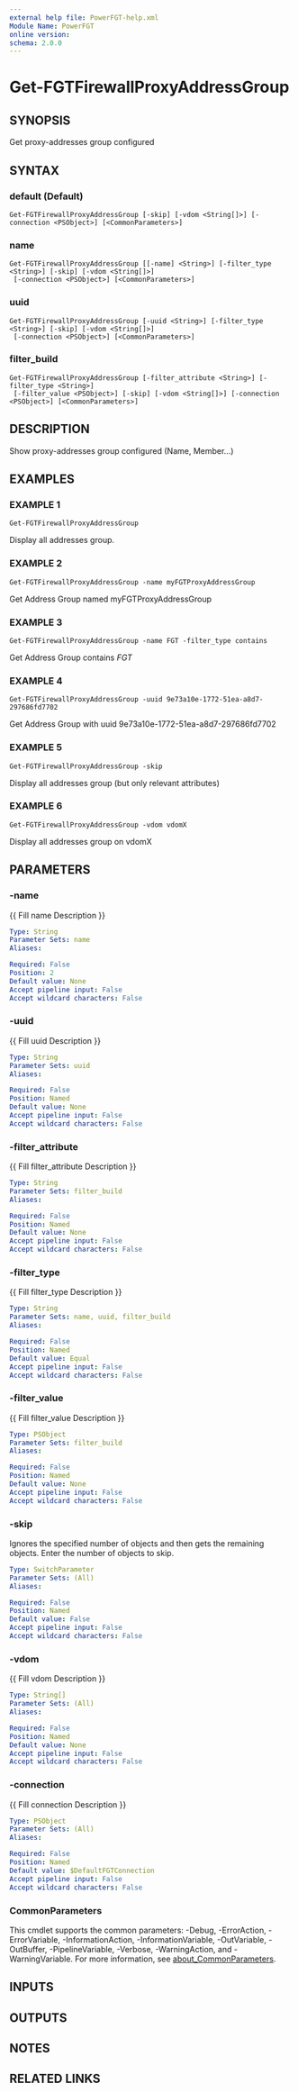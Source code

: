 ```yaml
---
external help file: PowerFGT-help.xml
Module Name: PowerFGT
online version:
schema: 2.0.0
---
```


# Get-FGTFirewallProxyAddressGroup

## SYNOPSIS
Get proxy-addresses group configured

## SYNTAX

### default (Default)
```
Get-FGTFirewallProxyAddressGroup [-skip] [-vdom <String[]>] [-connection <PSObject>] [<CommonParameters>]
```

### name
```
Get-FGTFirewallProxyAddressGroup [[-name] <String>] [-filter_type <String>] [-skip] [-vdom <String[]>]
 [-connection <PSObject>] [<CommonParameters>]
```

### uuid
```
Get-FGTFirewallProxyAddressGroup [-uuid <String>] [-filter_type <String>] [-skip] [-vdom <String[]>]
 [-connection <PSObject>] [<CommonParameters>]
```

### filter_build
```
Get-FGTFirewallProxyAddressGroup [-filter_attribute <String>] [-filter_type <String>]
 [-filter_value <PSObject>] [-skip] [-vdom <String[]>] [-connection <PSObject>] [<CommonParameters>]
```

## DESCRIPTION
Show proxy-addresses group configured (Name, Member...)

## EXAMPLES

### EXAMPLE 1
```
Get-FGTFirewallProxyAddressGroup
```

Display all addresses group.

### EXAMPLE 2
```
Get-FGTFirewallProxyAddressGroup -name myFGTProxyAddressGroup
```

Get  Address Group named myFGTProxyAddressGroup

### EXAMPLE 3
```
Get-FGTFirewallProxyAddressGroup -name FGT -filter_type contains
```

Get  Address Group contains *FGT*

### EXAMPLE 4
```
Get-FGTFirewallProxyAddressGroup -uuid 9e73a10e-1772-51ea-a8d7-297686fd7702
```

Get Address Group with uuid 9e73a10e-1772-51ea-a8d7-297686fd7702

### EXAMPLE 5
```
Get-FGTFirewallProxyAddressGroup -skip
```

Display all addresses group (but only relevant attributes)

### EXAMPLE 6
```
Get-FGTFirewallProxyAddressGroup -vdom vdomX
```

Display all addresses group on vdomX

## PARAMETERS

### -name
{{ Fill name Description }}

```yaml
Type: String
Parameter Sets: name
Aliases:

Required: False
Position: 2
Default value: None
Accept pipeline input: False
Accept wildcard characters: False
```

### -uuid
{{ Fill uuid Description }}

```yaml
Type: String
Parameter Sets: uuid
Aliases:

Required: False
Position: Named
Default value: None
Accept pipeline input: False
Accept wildcard characters: False
```

### -filter_attribute
{{ Fill filter_attribute Description }}

```yaml
Type: String
Parameter Sets: filter_build
Aliases:

Required: False
Position: Named
Default value: None
Accept pipeline input: False
Accept wildcard characters: False
```

### -filter_type
{{ Fill filter_type Description }}

```yaml
Type: String
Parameter Sets: name, uuid, filter_build
Aliases:

Required: False
Position: Named
Default value: Equal
Accept pipeline input: False
Accept wildcard characters: False
```

### -filter_value
{{ Fill filter_value Description }}

```yaml
Type: PSObject
Parameter Sets: filter_build
Aliases:

Required: False
Position: Named
Default value: None
Accept pipeline input: False
Accept wildcard characters: False
```

### -skip
Ignores the specified number of objects and then gets the remaining objects.
Enter the number of objects to skip.

```yaml
Type: SwitchParameter
Parameter Sets: (All)
Aliases:

Required: False
Position: Named
Default value: False
Accept pipeline input: False
Accept wildcard characters: False
```

### -vdom
{{ Fill vdom Description }}

```yaml
Type: String[]
Parameter Sets: (All)
Aliases:

Required: False
Position: Named
Default value: None
Accept pipeline input: False
Accept wildcard characters: False
```

### -connection
{{ Fill connection Description }}

```yaml
Type: PSObject
Parameter Sets: (All)
Aliases:

Required: False
Position: Named
Default value: $DefaultFGTConnection
Accept pipeline input: False
Accept wildcard characters: False
```

### CommonParameters
This cmdlet supports the common parameters: -Debug, -ErrorAction, -ErrorVariable, -InformationAction, -InformationVariable, -OutVariable, -OutBuffer, -PipelineVariable, -Verbose, -WarningAction, and -WarningVariable. For more information, see [about_CommonParameters](http://go.microsoft.com/fwlink/?LinkID=113216).

## INPUTS

## OUTPUTS

## NOTES

## RELATED LINKS
